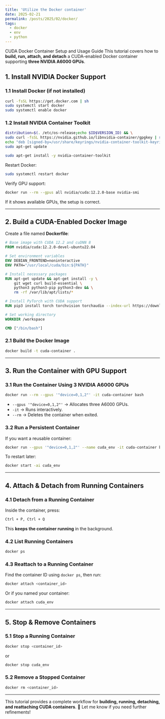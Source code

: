 ```yaml
---
title: 'Utilize the Docker container'
date: 2025-02-21
permalink: /posts/2025/02/docker/
tags:
  - docker
  - env 
  - python
---
```


CUDA Docker Container Setup and Usage Guide
This tutorial covers how to **build, run, attach, and detach** a CUDA-enabled Docker container supporting **three NVIDIA A6000 GPUs**.

## **1. Install NVIDIA Docker Support**
### **1.1 Install Docker (if not installed)**
```bash
curl -fsSL https://get.docker.com | sh
sudo systemctl start docker
sudo systemctl enable docker
```

### **1.2 Install NVIDIA Container Toolkit**
```bash
distribution=$(. /etc/os-release;echo $ID$VERSION_ID) && \
sudo curl -fsSL https://nvidia.github.io/libnvidia-container/gpgkey | sudo gpg --dearmor -o /usr/share/keyrings/nvidia-container-toolkit-keyring.gpg && \
echo "deb [signed-by=/usr/share/keyrings/nvidia-container-toolkit-keyring.gpg] https://nvidia.github.io/libnvidia-container/$distribution stable" | sudo tee /etc/apt/sources.list.d/nvidia-container-toolkit.list && \
sudo apt-get update

sudo apt-get install -y nvidia-container-toolkit
```
Restart Docker:
```bash
sudo systemctl restart docker
```

Verify GPU support:
```bash
docker run --rm --gpus all nvidia/cuda:12.2.0-base nvidia-smi
```
If it shows available GPUs, the setup is correct.

---

## **2. Build a CUDA-Enabled Docker Image**
Create a file named **Dockerfile**:

```dockerfile
# Base image with CUDA 12.2 and cuDNN 8
FROM nvidia/cuda:12.2.0-devel-ubuntu22.04

# Set environment variables
ENV DEBIAN_FRONTEND=noninteractive
ENV PATH="/usr/local/cuda/bin:${PATH}"

# Install necessary packages
RUN apt-get update && apt-get install -y \
    git wget curl build-essential \
    python3 python3-pip python3-dev && \
    rm -rf /var/lib/apt/lists/*

# Install PyTorch with CUDA support
RUN pip3 install torch torchvision torchaudio --index-url https://download.pytorch.org/whl/cu121

# Set working directory
WORKDIR /workspace

CMD ["/bin/bash"]
```

### **2.1 Build the Docker Image**
```bash
docker build -t cuda-container .
```

---

## **3. Run the Container with GPU Support**
### **3.1 Run the Container Using 3 NVIDIA A6000 GPUs**
```bash
docker run --rm --gpus '"device=0,1,2"' -it cuda-container bash
```
- `--gpus '"device=0,1,2"'` → Allocates three A6000 GPUs.
- `-it` → Runs interactively.
- `--rm` → Deletes the container when exited.

### **3.2 Run a Persistent Container**
If you want a reusable container:
```bash
docker run --gpus '"device=0,1,2"' --name cuda_env -it cuda-container bash
```
To restart later:
```bash
docker start -ai cuda_env
```

---

## **4. Attach & Detach from Running Containers**
### **4.1 Detach from a Running Container**
Inside the container, press:  
```bash
Ctrl + P, Ctrl + Q
```
This **keeps the container running** in the background.

### **4.2 List Running Containers**
```bash
docker ps
```

### **4.3 Reattach to a Running Container**
Find the container ID using `docker ps`, then run:
```bash
docker attach <container_id>
```
Or if you named your container:
```bash
docker attach cuda_env
```

---

## **5. Stop & Remove Containers**
### **5.1 Stop a Running Container**
```bash
docker stop <container_id>
```
or
```bash
docker stop cuda_env
```

### **5.2 Remove a Stopped Container**
```bash
docker rm <container_id>
```

---

This tutorial provides a complete workflow for **building, running, detaching, and reattaching CUDA containers**. 🚀 Let me know if you need further refinements!